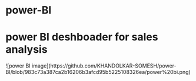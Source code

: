# power-BI
<h1>power BI deshboader for sales analysis</h1>
![power BI image](https://github.com/KHANDOLKAR-SOMESH/power-BI/blob/983c73a387ca2b16206b3afcd95b5225108326ea/power%20bi.png)
